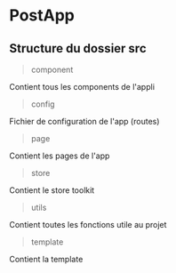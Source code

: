 # PostApp

## Structure du dossier src

> component

Contient tous les components de l'appli

> config
 
Fichier de configuration de l'app (routes)

> page

Contient les pages de l'app

> store

Contient le store toolkit

> utils

Contient toutes les fonctions utile au projet

> template

Contient la template